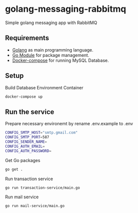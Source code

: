 # golang-messaging-rabbitmq

Simple golang messaging app with RabbitMQ

## Requirements

- [Golang](https://golang.org/) as main programming language.
- [Go Module](https://go.dev/blog/using-go-modules) for package management.
- [Docker-compose](https://docs.docker.com/compose/) for running MySQL Database.

## Setup

Build Database Environment Container

```bash
docker-compose up
```

## Run the service

Prepare necessary environemt by rename .env.example to .env

```bash
CONFIG_SMTP_HOST="smtp.gmail.com"
CONFIG_SMTP_PORT=587
CONFIG_SENDER_NAME=
CONFIG_AUTH_EMAIL=
CONFIG_AUTH_PASSWORD=
```

Get Go packages

```bash
go get .
```

Run transaction service

```bash
go run transaction-service/main.go
```

Run mail service

```bash
go run mail-service/main.go
```
